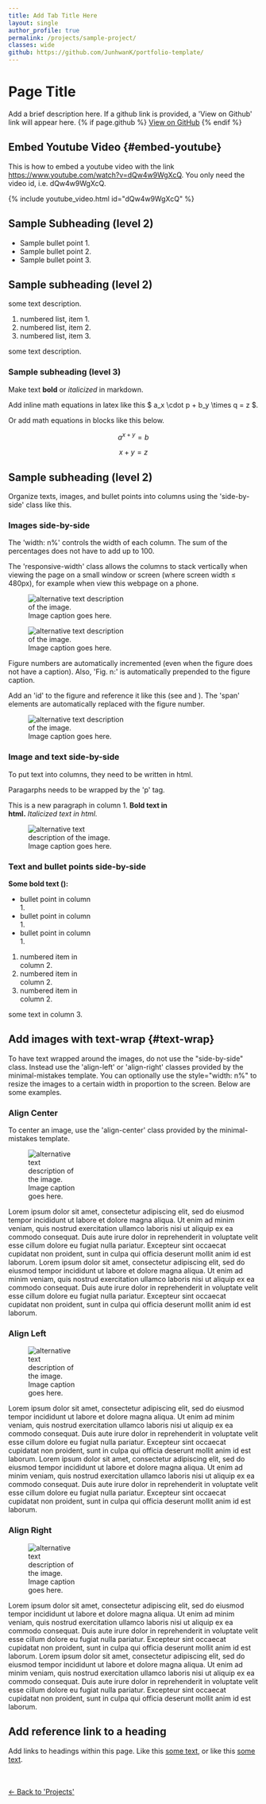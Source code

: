 ```yaml
---
title: Add Tab Title Here
layout: single
author_profile: true
permalink: /projects/sample-project/
classes: wide
github: https://github.com/JunhwanK/portfolio-template/
---
```


# Page Title

Add a brief description here. If a github link is provided, a 'View on Github' link will appear here. {% if page.github %} <a href="{{ page.github }}">View on GitHub</a> {% endif %}

## Embed Youtube Video {#embed-youtube}

This is how to embed a youtube video with the link <https://www.youtube.com/watch?v=dQw4w9WgXcQ>. You only need the video id, i.e. dQw4w9WgXcQ.

{% include youtube_video.html id="dQw4w9WgXcQ" %}

## Sample Subheading (level 2)

- Sample bullet point 1.
- Sample bullet point 2.
- Sample bullet point 3.

## Sample subheading (level 2)

some text description.

1. numbered list, item 1.
2. numbered list, item 2.
3. numbered list, item 3.

some text description.

### Sample subheading (level 3)

Make text **bold** or *italicized* in markdown.

Add inline math equations in latex like this $ a_x \cdot p + b_y \times q = z $.

Or add math equations in blocks like this below.

$$ a^{x+y} = b $$

$$ x + y = z $$

## Sample subheading (level 2)

Organize texts, images, and bullet points into columns using the 'side-by-side' class like this.

### Images side-by-side

The 'width: n%' controls the width of each column. The sum of the percentages does not have to add up to 100.

The 'responsive-width' class allows the columns to stack vertically when viewing the page on a small window or screen (where screen width $\leq$ 480px), for example when view this webpage on a phone.

<div class="side-by-side">
  <figure style="width: 40%" class="responsive-width" id="temp_id_1">
    <img
      src="{{ site.url }}{{ site.baseurl }}/assets/images/sample-images/image-alignment-300x200.jpg"
      alt="alternative text description of the image.">
    <figcaption>Image caption goes here.</figcaption>
  </figure>
  <figure style="width: 40%" class="responsive-width" id="temp_id_2">
    <img
      src="{{ site.url }}{{ site.baseurl }}/assets/images/sample-images/image-alignment-300x200.jpg"
      alt="alternative text description of the image.">
    <figcaption>Image caption goes here.</figcaption>
  </figure>
</div>

Figure numbers are automatically incremented (even when the figure does not have a caption). Also, 'Fig. n:' is automatically prepended to the figure caption.

Add an 'id' to the figure and reference it like this (see <span data-figure-ref="temp_id_1"></span> and <span data-figure-ref="temp_id_3"></span>). The 'span' elements are automatically replaced with the figure number.

<figure style="width: 40%" class="align-center" id="temp_id_3">
  <img
    src="{{ site.url }}{{ site.baseurl }}/assets/images/sample-images/image-alignment-580x300.jpg"
    alt="alternative text description of the image.">
  <figcaption>Image caption goes here.</figcaption>
</figure>

### Image and text side-by-side

To put text into columns, they need to be written in html.

<div class="side-by-side">
  <div style="width: 65%" class="responsive-width">
    <p>
      Paragarphs needs to be wrapped by the 'p' tag.
    </p>
    <p>
      This is a new paragraph in column 1. <b>Bold text in html.</b> <em>Italicized text in html.</em>
    </p>
  </div>
  <figure style="width: 35%" class="responsive-width">
    <img
      src="{{ site.url }}{{ site.baseurl }}/assets/images/sample-images/image-alignment-300x200.jpg"
      alt="alternative text description of the image.">
    <figcaption>Image caption goes here.</figcaption>
  </figure>
</div>

### Text and bullet points side-by-side

<div class="side-by-side">
  <div style="width: 33%" class="responsive-width">
    <b> Some bold text (<span data-figure-ref="temp_id_2"></span>):</b>
    <ul>
      <li> bullet point in column 1. </li>
      <li> bullet point in column 1. </li>
      <li> bullet point in column 1. </li>
    </ul>
  </div>
  <div style="width: 33%" class="responsive-width">
    <ol>
      <li> numbered item in column 2. </li>
      <li> numbered item in column 2. </li>
      <li> numbered item in column 2. </li>
    </ol>
  </div>
  <div style="width: 33%" class="responsive-width">
  <p>
    some text in column 3.
  </p>
  </div>
</div>

## Add images with text-wrap {#text-wrap}

To have text wrapped around the images, do not use the "side-by-side" class. Instead use the 'align-left' or 'align-right' classes provided by the minimal-mistakes template. You can optionally use the style="width: n%" to resize the images to a certain width in proportion to the screen. Below are some examples.

### Align Center

To center an image, use the 'align-center' class provided by the minimal-mistakes template.

<figure style="width: 20%" class="align-center">
  <img
    src="{{ site.url }}{{ site.baseurl }}/assets/images/sample-images/image-alignment-300x200.jpg"
    alt="alternative text description of the image.">
  <figcaption>Image caption goes here.</figcaption>
</figure>

Lorem ipsum dolor sit amet, consectetur adipiscing elit, sed do eiusmod tempor incididunt ut labore et dolore magna aliqua. Ut enim ad minim veniam, quis nostrud exercitation ullamco laboris nisi ut aliquip ex ea commodo consequat. Duis aute irure dolor in reprehenderit in voluptate velit esse cillum dolore eu fugiat nulla pariatur. Excepteur sint occaecat cupidatat non proident, sunt in culpa qui officia deserunt mollit anim id est laborum. Lorem ipsum dolor sit amet, consectetur adipiscing elit, sed do eiusmod tempor incididunt ut labore et dolore magna aliqua. Ut enim ad minim veniam, quis nostrud exercitation ullamco laboris nisi ut aliquip ex ea commodo consequat. Duis aute irure dolor in reprehenderit in voluptate velit esse cillum dolore eu fugiat nulla pariatur. Excepteur sint occaecat cupidatat non proident, sunt in culpa qui officia deserunt mollit anim id est laborum.

### Align Left

<figure style="width: 20%" class="align-left">
  <img
    src="{{ site.url }}{{ site.baseurl }}/assets/images/sample-images/image-alignment-300x200.jpg"
    alt="alternative text description of the image.">
  <figcaption>Image caption goes here.</figcaption>
</figure>

Lorem ipsum dolor sit amet, consectetur adipiscing elit, sed do eiusmod tempor incididunt ut labore et dolore magna aliqua. Ut enim ad minim veniam, quis nostrud exercitation ullamco laboris nisi ut aliquip ex ea commodo consequat. Duis aute irure dolor in reprehenderit in voluptate velit esse cillum dolore eu fugiat nulla pariatur. Excepteur sint occaecat cupidatat non proident, sunt in culpa qui officia deserunt mollit anim id est laborum. Lorem ipsum dolor sit amet, consectetur adipiscing elit, sed do eiusmod tempor incididunt ut labore et dolore magna aliqua. Ut enim ad minim veniam, quis nostrud exercitation ullamco laboris nisi ut aliquip ex ea commodo consequat. Duis aute irure dolor in reprehenderit in voluptate velit esse cillum dolore eu fugiat nulla pariatur. Excepteur sint occaecat cupidatat non proident, sunt in culpa qui officia deserunt mollit anim id est laborum.

### Align Right

<figure style="width: 20%" class="align-right">
  <img
    src="{{ site.url }}{{ site.baseurl }}/assets/images/sample-images/image-alignment-300x200.jpg"
    alt="alternative text description of the image.">
  <figcaption>Image caption goes here.</figcaption>
</figure>

Lorem ipsum dolor sit amet, consectetur adipiscing elit, sed do eiusmod tempor incididunt ut labore et dolore magna aliqua. Ut enim ad minim veniam, quis nostrud exercitation ullamco laboris nisi ut aliquip ex ea commodo consequat. Duis aute irure dolor in reprehenderit in voluptate velit esse cillum dolore eu fugiat nulla pariatur. Excepteur sint occaecat cupidatat non proident, sunt in culpa qui officia deserunt mollit anim id est laborum. Lorem ipsum dolor sit amet, consectetur adipiscing elit, sed do eiusmod tempor incididunt ut labore et dolore magna aliqua. Ut enim ad minim veniam, quis nostrud exercitation ullamco laboris nisi ut aliquip ex ea commodo consequat. Duis aute irure dolor in reprehenderit in voluptate velit esse cillum dolore eu fugiat nulla pariatur. Excepteur sint occaecat cupidatat non proident, sunt in culpa qui officia deserunt mollit anim id est laborum.

## Add reference link to a heading

Add links to headings within this page. Like this [some text](#text-wrap), or like this <A href="#text-wrap">some text</A>.

<br><br>
<a href="{{ site.url }}{{ site.baseurl }}/projects/">← Back to 'Projects'</a>
